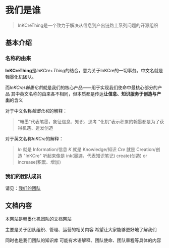 # 我们是谁  

> InKCreThing是一个致力于解决从信息到产出链路上系列问题的开源组织  

## 基本介绍

### 名称的由来

**InKCreThing**是*InKCre*+*Thing*的结合，意为关于InKCre的一切事务。中文名就是翰墨化机团队。

而*InKCre*/*翰墨化机*就是我们的核心产品——用于实现我们使命中最核心部分的产品
其中英文名称的由来各不相同，但本质都是传达**让信息、知识服务于创造与产出**的含义

对于中文名称*翰墨化机*的解释：
> "翰墨"代表笔墨，象征信息、知识、思考
> "化机"表示积累的翰墨都是为了获得机遇、迸发创造

对于英文名称*InKCre*的解释：
> *In* 就是 Information/信息
> *K* 就是 Knowledge/知识
> *Cre* 就是 Creation/创造
> "InKCre" 听起来像是 ink(墨迹，代表知识笔记) create(创造) or increase(积累、增加)

### 我们的团队成员

请见：[我们的团队](./team)

## 文档内容

本网站是翰墨化机团队的文档网站

主要是关于团队组织、管理、运营的相关内容
希望让大家能够更好地了解我们

同时也是我们团队的知识库
可能有术语解释、团队使命、团队章程等具体的内容
